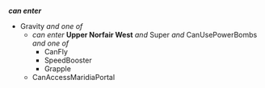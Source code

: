 ﻿***can enter***

- Gravity *and one of*
  - *can enter* **Upper Norfair West** *and* Super *and* CanUsePowerBombs *and one of*
    - CanFly
    - SpeedBooster
    - Grapple
  - CanAccessMaridiaPortal

